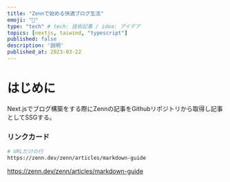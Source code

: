 ```yaml
---
title: "Zennで始める快適ブログ生活"
emoji: "📘"
type: "tech" # tech: 技術記事 / idea: アイデア
topics: [nextjs, taiwind, "typescript"]
published: false
description: '説明'
published_at: 2023-03-22
---
```



# はじめに
Next.jsでブログ構築をする際にZennの記事をGithubリポジトリから取得し記事としてSSGする。

### リンクカード
```sh
# URLだけの行
https://zenn.dev/zenn/articles/markdown-guide
```
https://zenn.dev/zenn/articles/markdown-guide
